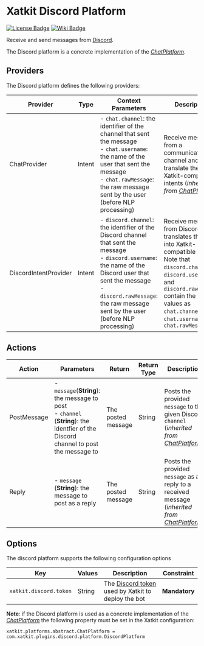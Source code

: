 Xatkit Discord Platform
=====

[![License Badge](https://img.shields.io/badge/license-EPL%202.0-brightgreen.svg)](https://opensource.org/licenses/EPL-2.0)
[![Wiki Badge](https://img.shields.io/badge/doc-wiki-blue)](https://github.com/xatkit-bot-platform/xatkit/wiki/Xatkit-Discord-Platform)

Receive and send messages from [Discord](https://discordapp.com).

The Discord platform is a concrete implementation of the [*ChatPlatform*](https://github.com/xatkit-bot-platform/xatkit-chat-platform).

## Providers

The Discord platform defines the following providers:

| Provider                   | Type  | Context Parameters | Description                                                  |
| -------------------------- | ----- | ------------------ | ------------------------------------------------------------ |
| ChatProvider | Intent | - `chat.channel`: the identifier of the channel that sent the message<br/> - `chat.username`: the name of the user that sent the message<br/> - `chat.rawMessage`: the raw message sent by the user (before NLP processing) | Receive messages from a communication channel and translate them into Xatkit-compatible intents (*inherited from [ChatPlatform](https://github.com/xatkit-bot-platform/xatkit-chat-platform)*) |
| DiscordIntentProvider | Intent | - `discord.channel`: the identifier of the Discord channel that sent the message<br/> - `discord.username`: the name of the Discord user that sent the message<br/> - `discord.rawMessage`: the raw message sent by the user (before NLP processing)<br/> | Receive messages from Discord and translates them into Xatkit-compatible intents. Note that `discord.channel`, `discord.username`, and `discord.rawMessage` contain the same values as `chat.channel`, `chat.username`, and `chat.rawMessage` |

## Actions

| Action | Parameters                                                   | Return                         | Return Type | Description                                                 |
| ------ | ------------------------------------------------------------ | ------------------------------ | ----------- | ----------------------------------------------------------- |
| PostMessage | - `message`(**String**): the message to post<br/> - `channel` (**String**): the identfier of the Discord channel to post the message to | The posted message | String | Posts the provided `message` to the given Discord `channel` (*inherited from [ChatPlatform](https://github.com/xatkit-bot-platform/xatkit-chat-platform)*) |
| Reply | - `message` (**String**): the message to post as a reply | The posted message | String | Posts the provided `message` as a reply to a received message (*inherited from [ChatPlatform](https://github.com/xatkit-bot-platform/xatkit-chat-platform)*) |


## Options

The discord platform supports the following configuration options

| Key                  | Values | Description                                                  | Constraint    |
| -------------------- | ------ | ------------------------------------------------------------ | ------------- |
| `xatkit.discord.token` | String | The [Discord token](https://discordapp.com/developers/docs/intro) used by Xatkit to deploy the bot | **Mandatory** |

**Note**: if the Discord platform is used as a concrete implementation of the [*ChatPlatform*](https://github.com/xatkit-bot-platform/xatkit-chat-platform) the following property must be set in the Xatkit configuration:

```properties
xatkit.platforms.abstract.ChatPlatform = com.xatkit.plugins.discord.platform.DiscordPlatform
```
